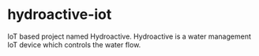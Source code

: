 # hydroactive-iot
IoT based project named Hydroactive. Hydroactive is a water management IoT device which controls the water flow.
